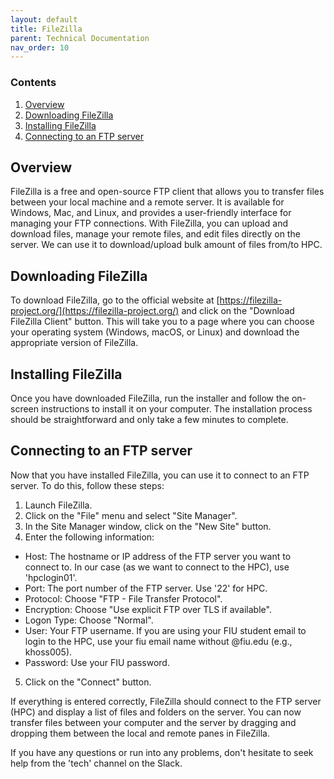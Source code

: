```yaml
---
layout: default
title: FileZilla
parent: Technical Documentation
nav_order: 10
---
```


### Contents
1. [Overview](#overview)
2. [Downloading FileZilla](#Downloading-FileZilla)
3. [Installing FileZilla](#Installing-FileZilla)
4. [Connecting to an FTP server](#Connecting-to-an-FTP-server)

## Overview

FileZilla is a free and open-source FTP client that allows you to transfer files between your local machine and a remote server. It is available for Windows, Mac, and Linux, and provides a user-friendly interface for managing your FTP connections. With FileZilla, you can upload and download files, manage your remote files, and edit files directly on the server. We can use it to download/upload bulk amount of files from/to HPC. 

## Downloading FileZilla
To download FileZilla, go to the official website at [https://filezilla-project.org/](https://filezilla-project.org/) and click on the "Download FileZilla Client" button. This will take you to a page where you can choose your operating system (Windows, macOS, or Linux) and download the appropriate version of FileZilla.

## Installing FileZilla
Once you have downloaded FileZilla, run the installer and follow the on-screen instructions to install it on your computer. The installation process should be straightforward and only take a few minutes to complete.

## Connecting to an FTP server
Now that you have installed FileZilla, you can use it to connect to an FTP server. To do this, follow these steps:

1. Launch FileZilla.
2. Click on the "File" menu and select "Site Manager".
3. In the Site Manager window, click on the "New Site" button.
4. Enter the following information:

* Host: The hostname or IP address of the FTP server you want to connect to. In our case (as we want to connect to the HPC), use 'hpclogin01'.
* Port: The port number of the FTP server. Use '22' for HPC. 
* Protocol: Choose "FTP - File Transfer Protocol".
* Encryption: Choose "Use explicit FTP over TLS if available".
* Logon Type: Choose "Normal".
* User: Your FTP username. If you are using your FIU student email to login to the HPC, use your fiu email name without @fiu.edu (e.g., khoss005).
* Password: Use your FIU password.

5. Click on the "Connect" button.

If everything is entered correctly, FileZilla should connect to the FTP server (HPC) and display a list of files and folders on the server. You can now transfer files between your computer and the server by dragging and dropping them between the local and remote panes in FileZilla.

If you have any questions or run into any problems, don't hesitate to seek help from the 'tech' channel on the Slack.






